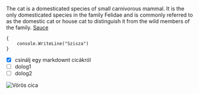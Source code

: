 The cat is a domesticated species of small carnivorous mammal. It is the only domesticated species in the family Felidae and is commonly referred to as the domestic cat or house cat to distinguish it from the wild members of the family.
[Sauce](https://en.wikipedia.org/wiki/Cat)

```
{
    console.WriteLine("Szisza")
}
```

- [X] csinálj egy markdownt cicákról
- [ ] dolog1
- [ ] dolog2

![Vörös cica](kép)